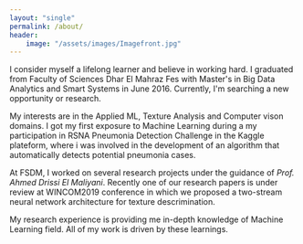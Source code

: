 ```yaml
---
layout: "single"
permalink: /about/
header:
    image: "/assets/images/Imagefront.jpg"
---
```


I consider myself a lifelong learner and believe in working hard. I graduated from Faculty of Sciences Dhar El Mahraz Fes with Master's in Big Data Analytics and Smart Systems in June 2016.
Currently, I'm searching a new opportunity or research.

My interests are in the Applied ML, Texture Analysis and Computer vison domains. I got my first exposure to Machine Learning during a my participation in RSNA Pneumonia Detection Challenge in the Kaggle plateform, where i was involved in the development of an algorithm that automatically detects potential pneumonia cases.

At FSDM, I worked on several research projects under the guidance of *Prof. Ahmed Drissi El Maliyani*. Recently one of our research papers is under review at WINCOM2019 conference in which we proposed a two-stream neural network architecture for texture descrimination.

My research experience is providing me in-depth knowledge of Machine Learning field. All of my work is driven by these learnings.
